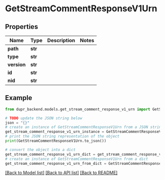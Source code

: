 # GetStreamCommentResponseV1Urn


## Properties

Name | Type | Description | Notes
------------ | ------------- | ------------- | -------------
**path** | **str** |  | 
**type** | **str** |  | 
**version** | **str** |  | 
**id** | **str** |  | 
**nid** | **str** |  | 

## Example

```python
from dupr_backend.models.get_stream_comment_response_v1_urn import GetStreamCommentResponseV1Urn

# TODO update the JSON string below
json = "{}"
# create an instance of GetStreamCommentResponseV1Urn from a JSON string
get_stream_comment_response_v1_urn_instance = GetStreamCommentResponseV1Urn.from_json(json)
# print the JSON string representation of the object
print(GetStreamCommentResponseV1Urn.to_json())

# convert the object into a dict
get_stream_comment_response_v1_urn_dict = get_stream_comment_response_v1_urn_instance.to_dict()
# create an instance of GetStreamCommentResponseV1Urn from a dict
get_stream_comment_response_v1_urn_from_dict = GetStreamCommentResponseV1Urn.from_dict(get_stream_comment_response_v1_urn_dict)
```
[[Back to Model list]](../README.md#documentation-for-models) [[Back to API list]](../README.md#documentation-for-api-endpoints) [[Back to README]](../README.md)


